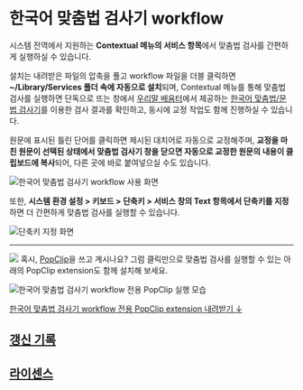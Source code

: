 # 한국어 맞춤법 검사기 workflow

시스템 전역에서 지원하는 **Contextual 메뉴의 서비스 항목**에서 맞춤법 검사를 간편하게 실행하실 수 있습니다.

설치는 내려받은 파일의 압축을 풀고 workflow 파일을 더블 클릭하면 **~/Library/Services 폴더 속에 자동으로 설치**되며, Contextual 메뉴를 통해 맞춤법 검사를 실행하면 단독으로 뜨는 창에서 [우리말 배움터](http://urimal.cs.pusan.ac.kr/)에서 제공하는 [한국어 맞춤법/문법 검사기](http://speller.cs.pusan.ac.kr)를 이용한 검사 결과를 확인하고, 동시에 교정 작업도 함께 진행하실 수 있습니다.

원문에 표시된 틀린 단어를 클릭하면 제시된 대치어로 자동으로 교정해주며, **교정을 마친 원문이 선택된 상태에서 맞춤법 검사기 창을 닫으면 자동으로 교정한 원문의 내용이 클립보드에 복사**되어, 다른 곳에 바로 붙여넣으실 수도 있습니다.

![한국어 맞춤법 검사기 workflow 사용 화면](https://appletree.or.kr/automator/images/korean-spelling-checker-workflow2x.png)

또한, **시스템 환경 설정 > 키보드 > 단축키 > 서비스 창의 Text 항목에서 단축키를 지정**하면 더 간편하게 맞춤법 검사를 실행할 수 있습니다.

![단축키 지정 화면](https://appletree.or.kr/automator/images/automator-workflow-keyboard-shortcut2x.png)

***

![](https://appletree.or.kr/popclip/popclip-icon.png) 혹시, [PopClip](http://pilotmoon.com/popclip/)을 쓰고 계시나요? 그럼 클릭만으로 맞춤법 검사를 실행할 수 있는 아래의 PopClip extension도 함께 설치해 보세요.

![한국어 맞춤법 검사기 workflow 전용 PopClip 실행 모습](https://appletree.or.kr/automator/images/korean-spelling-checker-workflow-popclip-extension.png)

[한국어 맞춤법 검사기 workflow 전용 PopClip extension 내려받기 ↓](https://appletree.or.kr/popclip/KoreanSpellingCheckerWorkflow.popclipextz)

## [갱신 기록](CHANGELOG.md)
## [라이센스](LICENSE)
